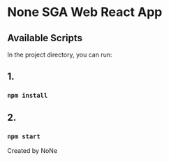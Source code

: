 # None SGA Web React App

## Available Scripts

In the project directory, you can run:
## 1.
### `npm install`
## 2.
### `npm start`

Created by NoNe